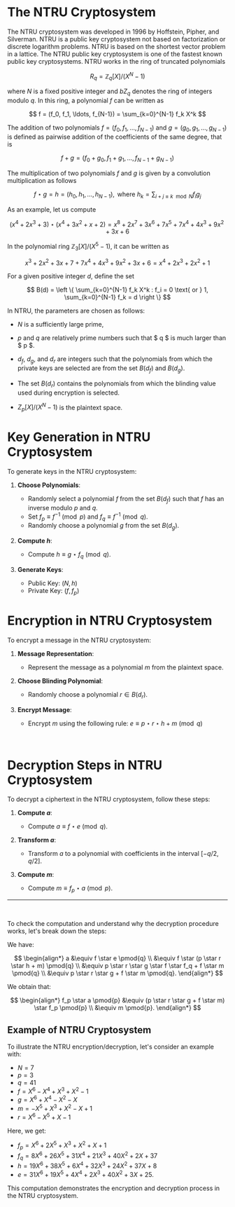 # The NTRU Cryptosystem

The NTRU cryptosystem was developed in 1996 by Hoffstein, Pipher, and Silverman. NTRU is a public key cryptosystem not based on factorization or discrete logarithm problems. NTRU is based on the shortest vector problem in a lattice. The NTRU public key cryptosystem is one of the fastest known public key cryptosystems. NTRU works in the ring of truncated polynomials

$$ R_q = \mathbb{Z}_q[X] / (X^N - 1) $$

where $N$ is a fixed positive integer and $b{Z}_q$ denotes the ring of integers modulo $q$. In this ring, a polynomial $f$ can be written as

$$ f = (f_0, f_1, \ldots, f_{N-1}) = \sum_{k=0}^{N-1} f_k X^k $$

The addition of two polynomials $f = (f_0, f_1, \ldots, f_{N-1})$ and $g = (g_0, g_1, \ldots, g_{N-1})$ is defined as pairwise addition of the coefficients of the same degree, that is

$$ f + g = (f_0 + g_0, f_1 + g_1, \ldots, f_{N-1} + g_{N-1}) $$

The multiplication of two polynomials $f$ and $g$ is given by a convolution multiplication as follows

$$ f \star g = h = (h_0, h_1, \ldots, h_{N-1}), \text{ where } h_k = \sum_{i + j \equiv k \mod N} f_i g_j $$

As an example, let us compute

$$ (x^4 + 2x^3 + 3) \star (x^4 + 3x^2 + x + 2) = x^8 + 2x^7 + 3x^6 + 7x^5 + 7x^4 + 4x^3 + 9x^2 + 3x + 6 $$

In the polynomial ring $\mathbb{Z}_3[X] / (X^5 - 1)$, it can be written as

$$ x^3 + 2x^2 + 3x + 7 + 7x^4 + 4x^3 + 9x^2 + 3x + 6 = x^4 + 2x^3 + 2x^2 + 1 $$

For a given positive integer $d$, define the set

$$ B(d) = \left \{ \sum_{k=0}^{N-1} f_k X^k : f_i = 0 \text{ or } 1, \sum_{k=0}^{N-1} f_k = d \right \} $$


In NTRU, the parameters are chosen as follows:

- $N$ is a sufficiently large prime,
- $p$ and $q$ are relatively prime numbers such that $ q $ is much larger than $ p $.
- $d_f$, $d_g$, and $d_r$ are integers such that the polynomials from which the private keys are selected are from the set $B(d_f)$ and $B(d_g)$.
- The set $B(d_r)$ contains the polynomials from which the blinding value used during encryption is selected.

 - $Z_p[X] / (X^N - 1)$
is the plaintext space.


# Key Generation in NTRU Cryptosystem

To generate keys in the NTRU cryptosystem:

1. **Choose Polynomials**:
   - Randomly select a polynomial $f$ from the set $B(d_f)$ such that $f$ has an inverse modulo $p$ and $q$.
   - Set $f_p \equiv f^{-1} \pmod{p}$ and $f_q \equiv f^{-1} \pmod{q}$.
   - Randomly choose a polynomial $g$ from the set $B(d_g)$.

2. **Compute $h$**:
   - Compute $h \equiv g \star f_q \pmod{q}$.

3. **Generate Keys**:
   - Public Key: $(N, h)$
   - Private Key: $(f, f_p)$


# Encryption in NTRU Cryptosystem

To encrypt a message in the NTRU cryptosystem:

1. **Message Representation**:
   - Represent the message as a polynomial $m$ from the plaintext space.

2. **Choose Blinding Polynomial**:
   - Randomly choose a polynomial $r \in B(d_r)$.

3. **Encrypt Message**:
   - Encrypt $m$ using the following rule:
    $e \equiv p \star r \star h + m \pmod{q}$


<br>

# Decryption Steps in NTRU Cryptosystem

To decrypt a ciphertext in the NTRU cryptosystem, follow these steps:

1. **Compute $a$**:
   - Compute $a \equiv f \star e \pmod{q}$.

2. **Transform $a$**:
   - Transform $a$ to a polynomial with coefficients in the interval $[-q/2, q/2]$.

3. **Compute $m$**:
   - Compute $m \equiv f_p \star a \pmod{p}$.




<hr>
<br>

To check the computation and understand why the decryption procedure works, let's break down the steps:

We have:

$$
\begin{align*}
a &\equiv f \star e \pmod{q} \\
&\equiv f \star (p \star r \star h + m) \pmod{q} \\
&\equiv p \star r \star g \star f \star f_q + f \star m \pmod{q} \\
&\equiv p \star r \star g + f \star m \pmod{q}.
\end{align*}
$$

We obtain that:

$$
\begin{align*}
f_p \star a \pmod{p} &\equiv (p \star r \star g + f \star m) \star f_p \pmod{p} \\
&\equiv m \pmod{p}.
\end{align*}
$$

## Example of NTRU Cryptosystem

To illustrate the NTRU encryption/decryption, let's consider an example with:

- $N = 7$
- $p = 3$
- $q = 41$
- $f = X^6 - X^4 + X^3 + X^2 - 1$
- $g = X^6 + X^4 - X^2 - X$
- $m = -X^5 + X^3 + X^2 - X + 1$
- $r = X^6 - X^5 + X - 1$

Here, we get:

- $f_p = X^6 + 2X^5 + X^3 + X^2 + X + 1$
- $f_q = 8X^6 + 26X^5 + 31X^4 + 21X^3 + 40X^2 + 2X + 37$
- $h = 19X^6 + 38X^5 + 6X^4 + 32X^3 + 24X^2 + 37X + 8$
- $e = 31X^6 + 19X^5 + 4X^4 + 2X^3 + 40X^2 + 3X + 25$.

This computation demonstrates the encryption and decryption process in the NTRU cryptosystem.


<!-- ## Lattice-Based Attack on NTRU

The public key satisfies:

$$
h \equiv g \star f_q \pmod{q}
$$

Hence, we have that:

$$
f \star h \equiv g \pmod{q}
$$

Consider the lattice defined by:

$$
\Lambda = \{(F_1, F_2) \in \mathbb{R}_q \times \mathbb{R}_q : F_1 \star h \equiv F_2 \pmod{q}\}
$$

Obviously, $(f, g) \in \Lambda$. The relation $f \star h \equiv g \pmod{q}$ can be written as:

$$
f \star h - u \star q = g
$$

for some $u \in \mathbb{R}_q$. The above equation is the same as:

$$
\begin{pmatrix}
f_0 & f_1 & \cdots & f_{N-1} & g_0 & g_1 & \cdots & g_{N-1} \\
\end{pmatrix}
=
\begin{pmatrix}
1 & 0 & \cdots & 0 & 0 & 0 & \cdots & 0 \\
0 & 1 & \cdots & 0 & 0 & 0 & \cdots & 0 \\
\vdots & \vdots & \ddots & \vdots & \vdots & \vdots & \ddots & \vdots \\
0 & 0 & \cdots & 1 & 0 & 0 & \cdots & 0 \\
0 & 0 & \cdots & 0 & h_0 & h_1 & \cdots & h_{N-1} \\
h_0 & h_1 & \cdots & h_{N-1} & q & 0 & \cdots & 0 \\
0 & 0 & \cdots & 0 & h_{N-1} & h_0 & \cdots & h_{N-2} \\
0 & q & \cdots & 0 & 0 & 0 & \cdots & 0 \\
\end{pmatrix}
\begin{pmatrix}
f_0 & f_1 & \cdots & f_{N-1} \\
-g_0 & -g_1 & \cdots & -g_{N-1} \\
\end{pmatrix}
$$

Let us remark that the coefficients of the polynomials $f$ and $g$ are small; therefore, $(f, g)$ is a short vector in the lattice $\Lambda$. That is, the LLL-algorithm can be applied. Let us apply the above ideas in the case of the example we considered.
 -->
